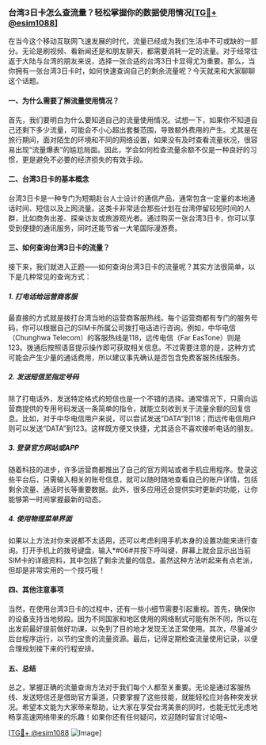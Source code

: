 ### 台湾3日卡怎么查流量？轻松掌握你的数据使用情况[[TG💪+ @esim1088](https://t.me/s/esim1088)]

在当今这个移动互联网飞速发展的时代，流量已经成为我们生活中不可或缺的一部分。无论是刷视频、看新闻还是和朋友聊天，都需要消耗一定的流量。对于经常往返于大陆与台湾的朋友来说，选择一张合适的台湾3日卡显得尤为重要。那么，当你拥有一张台湾3日卡时，如何快速查询自己的剩余流量呢？今天就来和大家聊聊这个话题。

#### 一、为什么需要了解流量使用情况？

首先，我们要明白为什么要知道自己的流量使用情况。试想一下，如果你不知道自己还剩下多少流量，可能会不小心超出套餐范围，导致额外费用的产生。尤其是在旅行期间，面对陌生的环境和不同的网络设置，如果没有及时查看流量状况，很容易出现“流量爆表”的尴尬局面。因此，学会如何检查流量余额不仅是一种良好的习惯，更是避免不必要的经济损失的有效手段。

#### 二、台湾3日卡的基本概念

台湾3日卡是一种专门为短期赴台人士设计的通信产品，通常包含一定量的本地通话时间、短信以及上网流量。这类卡非常适合那些计划在台湾停留较短时间的人群，比如商务出差、探亲访友或旅游观光者。通过购买一张台湾3日卡，你可以享受到便捷的通讯服务，同时还能节省一大笔国际漫游费。

#### 三、如何查询台湾3日卡的流量？

接下来，我们就进入正题——如何查询台湾3日卡的流量呢？其实方法很简单，以下是几种常见的查询方式：

##### 1. 打电话给运营商客服

最直接的方式就是拨打台湾当地的运营商客服热线。每个运营商都有专门的服务号码，你可以根据自己的SIM卡所属公司拨打电话进行咨询。例如，中华电信（Chunghwa Telecom）的客服热线是118，远传电信（Far EasTone）则是123。拨通后按照语音提示操作即可获取相关信息。不过需要注意的是，这种方式可能会产生少量的通话费用，所以建议事先确认是否包含免费客服热线服务。

##### 2. 发送短信至指定号码

除了打电话外，发送特定格式的短信也是一个不错的选择。通常情况下，只需向运营商提供的专用号码发送一条简单的指令，就能立刻收到关于流量余额的回复信息。比如，对于中华电信用户来说，可以尝试发送“DATA”到118；而远传电信用户则可以发送“DATA”到123。这样既方便又快捷，尤其适合不喜欢接听电话的朋友。

##### 3. 登录官方网站或APP

随着科技的进步，许多运营商都推出了自己的官方网站或者手机应用程序。登录这些平台后，只需输入相关的账号信息，就可以随时随地查看自己的账户详情，包括剩余流量、通话时长等重要数据。此外，很多应用还会提供实时更新的功能，让你能够第一时间掌握最新的动态。

##### 4. 使用物理菜单界面

如果以上方法对你来说都不太适用，还可以考虑利用手机本身的设置功能来进行查询。打开手机上的拨号键盘，输入*#06#并按下呼叫键，屏幕上就会显示出当前SIM卡的详细资料，其中包括了剩余流量的信息。虽然这种方法听起来有点老派，但却是非常实用的一个技巧哦！

#### 四、其他注意事项

当然，在使用台湾3日卡的过程中，还有一些小细节需要引起重视。首先，确保你的设备支持当地频段。因为不同国家和地区使用的网络制式可能有所不同，所以在出发前最好提前做好功课，以免到了目的地才发现无法正常使用。其次，尽量减少后台程序运行，以节约宝贵的流量资源。最后，记得定期检查流量使用记录，以便合理规划接下来的行程安排。

#### 五、总结

总之，掌握正确的流量查询方法对于我们每个人都至关重要。无论是通过客服热线、发送短信还是借助官方渠道，只要掌握了这些技能，就能轻松应对各种突发状况。希望本文能为大家带来帮助，让大家在享受台湾美景的同时，也能无忧无虑地畅享高速网络带来的乐趣！如果你还有任何疑问，欢迎随时留言讨论哦~

[[TG💪+ @esim1088](https://t.me/s/esim1088) ![Image](https://i.postimg.cc/4NQfJmqS/Snipaste-2025-05-13-00-14-12.png)]
